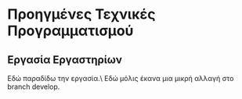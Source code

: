 # Προηγμένες Τεχνικές Προγραμματισμού
## Εργασία Εργαστηρίων
Εδώ παραδίδω την εργασία.\ Εδώ μόλις έκανα μια μικρή αλλαγή στο branch develop.
